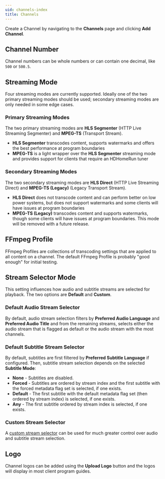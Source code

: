 ```yaml
---
uid: channels-index
title: Channels
---
```


Create a Channel by navigating to the **Channels** page and clicking **Add Channel**.

## Channel Number

Channel numbers can be whole numbers or can contain one decimal, like `500` or `500.5`.

## Streaming Mode

Four streaming modes are currently supported. Ideally one of the two primary streaming modes should be used; secondary streaming modes are only needed in some edge cases.

### Primary Streaming Modes

The two primary streaming modes are **HLS Segmenter** (HTTP Live Streaming Segmenter) and **MPEG-TS** (Transport Stream).

* **HLS Segmenter** transcodes content, supports watermarks and offers the best performance at program boundaries
* **MPEG-TS** is a light wrapper over the **HLS Segmenter** streaming mode and provides support for clients that require an HDHomeRun tuner

### Secondary Streaming Modes

The two secondary streaming modes are **HLS Direct** (HTTP Live Streaming Direct) and **MPEG-TS (Legacy)** (Legacy Transport Stream).

* **HLS Direct** does not transcode content and can perform better on low power systems, but does not support watermarks and some clients will have issues at program boundaries
* **MPEG-TS (Legacy)** transcodes content and supports watermarks, though some clients will have issues at program boundaries. This mode will be removed with a future release.

## FFmpeg Profile

FFmpeg Profiles are collections of transcoding settings that are applied to all content on a channel.
The default FFmpeg Profile is probably "good enough" for initial testing.

## Stream Selector Mode

This setting influences how audio and subtitle streams are selected for playback. The two options are **Default** and **Custom**.

### Default Audio Stream Selector

By default, audio stream selection filters by **Preferred Audio Language** and **Preferred Audio Title** and from the remaining streams, selects either the audio stream that is flagged as default or the audio stream with the most channels.

### Default Subtitle Stream Selector

By default, subtitles are first filtered by **Preferred Subtitle Language** if configured. Then, subtitle stream selection depends on the selected **Subtitle Mode**:

- **None** - Subtitles are disabled.
- **Forced** - Subtitles are ordered by stream index and the first subtitle with the forced metadata flag set is selected, if one exists.
- **Default** - The first subtitle with the default metadata flag set (then ordered by stream index) is selected, if one exists.
- **Any** - The first subtitle ordered by stream index is selected, if one exists.

### Custom Stream Selector

A [custom stream selector](/docs/advanced/custom-stream-selector) can be used for much greater control over audio and subtitle stream selection.

## Logo

Channel logos can be added using the **Upload Logo** button and the logos will display in most client program guides.
